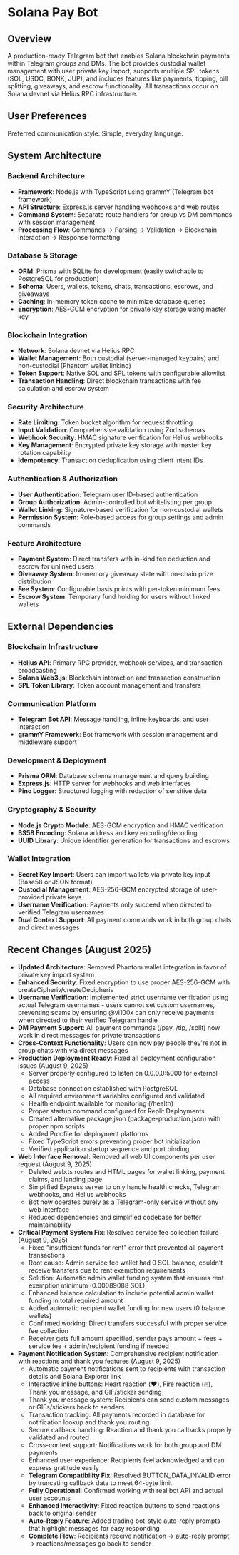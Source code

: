 # Solana Pay Bot

## Overview

A production-ready Telegram bot that enables Solana blockchain payments within Telegram groups and DMs. The bot provides custodial wallet management with user private key import, supports multiple SPL tokens (SOL, USDC, BONK, JUP), and includes features like payments, tipping, bill splitting, giveaways, and escrow functionality. All transactions occur on Solana devnet via Helius RPC infrastructure.

## User Preferences

Preferred communication style: Simple, everyday language.

## System Architecture

### Backend Architecture
- **Framework**: Node.js with TypeScript using grammY (Telegram bot framework)
- **API Structure**: Express.js server handling webhooks and web routes
- **Command System**: Separate route handlers for group vs DM commands with session management
- **Processing Flow**: Commands → Parsing → Validation → Blockchain interaction → Response formatting

### Database & Storage
- **ORM**: Prisma with SQLite for development (easily switchable to PostgreSQL for production)
- **Schema**: Users, wallets, tokens, chats, transactions, escrows, and giveaways
- **Caching**: In-memory token cache to minimize database queries
- **Encryption**: AES-GCM encryption for private key storage using master key

### Blockchain Integration
- **Network**: Solana devnet via Helius RPC
- **Wallet Management**: Both custodial (server-managed keypairs) and non-custodial (Phantom wallet linking)
- **Token Support**: Native SOL and SPL tokens with configurable allowlist
- **Transaction Handling**: Direct blockchain transactions with fee calculation and escrow system

### Security Architecture
- **Rate Limiting**: Token bucket algorithm for request throttling
- **Input Validation**: Comprehensive validation using Zod schemas
- **Webhook Security**: HMAC signature verification for Helius webhooks
- **Key Management**: Encrypted private key storage with master key rotation capability
- **Idempotency**: Transaction deduplication using client intent IDs

### Authentication & Authorization
- **User Authentication**: Telegram user ID-based authentication
- **Group Authorization**: Admin-controlled bot whitelisting per group
- **Wallet Linking**: Signature-based verification for non-custodial wallets
- **Permission System**: Role-based access for group settings and admin commands

### Feature Architecture
- **Payment System**: Direct transfers with in-kind fee deduction and escrow for unlinked users
- **Giveaway System**: In-memory giveaway state with on-chain prize distribution
- **Fee System**: Configurable basis points with per-token minimum fees
- **Escrow System**: Temporary fund holding for users without linked wallets

## External Dependencies

### Blockchain Infrastructure
- **Helius API**: Primary RPC provider, webhook services, and transaction broadcasting
- **Solana Web3.js**: Blockchain interaction and transaction construction
- **SPL Token Library**: Token account management and transfers

### Communication Platform
- **Telegram Bot API**: Message handling, inline keyboards, and user interaction
- **grammY Framework**: Bot framework with session management and middleware support

### Development & Deployment
- **Prisma ORM**: Database schema management and query building
- **Express.js**: HTTP server for webhooks and web interfaces
- **Pino Logger**: Structured logging with redaction of sensitive data

### Cryptography & Security
- **Node.js Crypto Module**: AES-GCM encryption and HMAC verification
- **BS58 Encoding**: Solana address and key encoding/decoding
- **UUID Library**: Unique identifier generation for transactions and escrows

### Wallet Integration
- **Secret Key Import**: Users can import wallets via private key input (Base58 or JSON format)
- **Custodial Management**: AES-256-GCM encrypted storage of user-provided private keys
- **Username Verification**: Payments only succeed when directed to verified Telegram usernames
- **Dual Context Support**: All payment commands work in both group chats and direct messages

## Recent Changes (August 2025)
- **Updated Architecture**: Removed Phantom wallet integration in favor of private key import system
- **Enhanced Security**: Fixed encryption to use proper AES-256-GCM with createCipheriv/createDecipheriv
- **Username Verification**: Implemented strict username verification using actual Telegram usernames - users cannot set custom usernames, preventing scams by ensuring @vi100x can only receive payments when directed to their verified Telegram handle
- **DM Payment Support**: All payment commands (/pay, /tip, /split) now work in direct messages for private transactions
- **Cross-Context Functionality**: Users can now pay people they're not in group chats with via direct messages
- **Production Deployment Ready**: Fixed all deployment configuration issues (August 9, 2025)
  - Server properly configured to listen on 0.0.0.0:5000 for external access
  - Database connection established with PostgreSQL
  - All required environment variables configured and validated
  - Health endpoint available for monitoring (/health)
  - Proper startup command configured for Replit Deployments
  - Created alternative package.json (package-production.json) with proper npm scripts
  - Added Procfile for deployment platforms
  - Fixed TypeScript errors preventing proper bot initialization
  - Verified application startup sequence and port binding
- **Web Interface Removal**: Removed all web UI components per user request (August 9, 2025)
  - Deleted web.ts routes and HTML pages for wallet linking, payment claims, and landing page
  - Simplified Express server to only handle health checks, Telegram webhooks, and Helius webhooks
  - Bot now operates purely as a Telegram-only service without any web interface
  - Reduced dependencies and simplified codebase for better maintainability
- **Critical Payment System Fix**: Resolved service fee collection failure (August 9, 2025)
  - Fixed "insufficient funds for rent" error that prevented all payment transactions
  - Root cause: Admin service fee wallet had 0 SOL balance, couldn't receive transfers due to rent exemption requirements
  - Solution: Automatic admin wallet funding system that ensures rent exemption minimum (0.00089088 SOL)
  - Enhanced balance calculation to include potential admin wallet funding in total required amount
  - Added automatic recipient wallet funding for new users (0 balance wallets)
  - Confirmed working: Direct transfers successful with proper service fee collection
  - Receiver gets full amount specified, sender pays amount + fees + service fee + admin/recipient funding if needed
- **Payment Notification System**: Comprehensive recipient notification with reactions and thank you features (August 9, 2025)
  - Automatic payment notifications sent to recipients with transaction details and Solana Explorer link
  - Interactive inline buttons: Heart reaction (❤️), Fire reaction (🔥), Thank you message, and GIF/sticker sending
  - Thank you message system: Recipients can send custom messages or GIFs/stickers back to senders
  - Transaction tracking: All payments recorded in database for notification lookup and thank you routing
  - Secure callback handling: Reaction and thank you callbacks properly validated and routed
  - Cross-context support: Notifications work for both group and DM payments
  - Enhanced user experience: Recipients feel acknowledged and can express gratitude easily
  - **Telegram Compatibility Fix**: Resolved BUTTON_DATA_INVALID error by truncating callback data to meet 64-byte limit
  - **Fully Operational**: Confirmed working with real bot API and actual user accounts
  - **Enhanced Interactivity**: Fixed reaction buttons to send reactions back to original sender
  - **Auto-Reply Feature**: Added trading bot-style auto-reply prompts that highlight messages for easy responding
  - **Complete Flow**: Recipients receive notification → auto-reply prompt → reactions/messages go back to sender